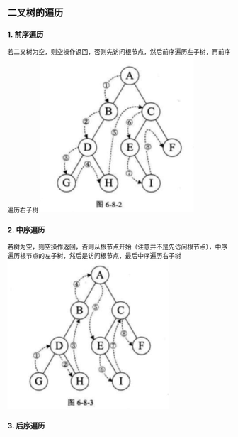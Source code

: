 ## 二叉树的遍历

### 1. 前序遍历
若二叉树为空，则空操作返回，否则先访问根节点，然后前序遍历左子树，再前序遍历右子树
![image1](../../images/1.png)

### 2. 中序遍历
若树为空，则空操作返回，否则从根节点开始（注意并不是先访问根节点），中序遍历根节点的左子树，然后是访问根节点，最后中序遍历右子树
![image2](../../images/2.png)

### 3. 后序遍历
